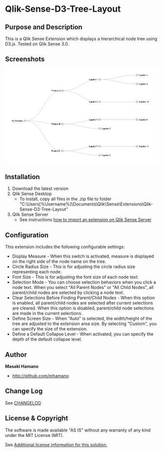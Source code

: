 # Qlik-Sense-D3-Tree-Layout

## Purpose and Description
This is a Qlik Sense Extension which displays a hierarchical node tree using D3.js. Tested on Qlik Sense 3.0.

## Screenshots

![Alt text](./src/lib/images/sample.png)

## Installation

1. Download the latest version
2. Qlik Sense Desktop
	* To install, copy all files in the .zip file to folder "C:\Users\[%Username%]\Documents\Qlik\Sense\Extensions\Qlik-Sense-D3-Tree-Layout"
3. Qlik Sense Server
	* See instructions [how to import an extension on Qlik Sense Server](http://help.qlik.com/sense/en-us/developer/#../Subsystems/Workbench/Content/BuildingExtensions/HowTos/deploy-extensions.htm)

## Configuration
This extension includes the following configurable settings:

 * Display Measure - When this switch is activated, measure is displayed on the right side of the node name on the tree.
 * Circle Radius Size - This is for adjusting the circle radius size representing each node.
 * Font Size - This is for adjusting the font size of each node text.
 * Selection Mode - You can choose selection behaviors when you click a node text. When you select "All Parent Nodes" or "All Child Nodes", all parent/child nodes are selected by clicking a node text.  
 * Clear Selections Before Finding Parent/Child Nodes - When this option is enabled, all parent/child nodes are selected after current selections are cleared. When this option is disabled, parent/child node selections are made in the current selections.
 * Define Screen Size - When "Auto" is selected, the width/height of the tree are adjusted to the extension area size. By selecting "Custom", you can specify the size of the extension.
 * Define a Default Collapse Level - When activated, you can specify the depth of the default collapse level.

## Author

**Masaki Hamano**
* http://github.com/mhamano

## Change Log

See [CHANGELOG](CHANGELOG.yml)

## License & Copyright
The software is made available "AS IS" without any warranty of any kind under the MIT License (MIT).

See [Additional license information for this solution.](LICENSE.md)
